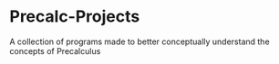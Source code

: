 # Precalc-Projects
A collection of programs made to better conceptually understand the concepts of Precalculus
